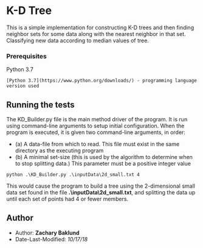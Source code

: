 # K-D Tree

This is a simple implementation for
constructing K-D trees and then finding neighbor sets
for some data along with the nearest neighbor in that set.
Classifying new data according to median values of tree. 

### Prerequisites

Python 3.7

```
[Python 3.7](https://www.python.org/downloads/) - programming language version used
```

## Running the tests

The KD_Builder.py file is the main method driver of the program.
It is run using command-line arguments to setup initial configuration.
When the program is executed, it is given two command-line arguments, in order:
* (a) A data-file from which to read. This file must exist in the same directory as the executing program
* (b) A minimal set-size (this is used by the algorithm to determine when to stop splitting data.) This parameter must be a positive integer value

```
python .\KD_Builder.py .\inputData\2d_small.txt 4
```
This would cause the program to build a tree using the 2-dimensional small data set found in the file **.\inputData\2d_small.txt**, and splitting the data up until each set of points had 4 or fewer members.

## Author

* Author: **Zachary Baklund**
* Date-Last-Modified: *10/17/18*